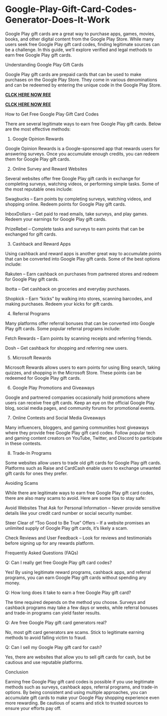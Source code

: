 # Google-Play-Gift-Card-Codes-Generator-Does-It-Work
Google Play gift cards are a great way to purchase apps, games, movies, books, and other digital content from the Google Play Store. While many users seek free Google Play gift card codes, finding legitimate sources can be a challenge. In this guide, we’ll explore verified and legal methods to earn free Google Play gift cards.

Understanding Google Play Gift Cards

Google Play gift cards are prepaid cards that can be used to make purchases on the Google Play Store. They come in various denominations and can be redeemed by entering the unique code in the Google Play Store.

**[CLCK HERE NOW REE](https://tinyurl.com/google-paly-2025)**

**[CLCK HERE NOW REE](https://tinyurl.com/google-paly-2025)**

How to Get Free Google Play Gift Card Codes

There are several legitimate ways to earn free Google Play gift cards. Below are the most effective methods:

1. Google Opinion Rewards

Google Opinion Rewards is a Google-sponsored app that rewards users for answering surveys. Once you accumulate enough credits, you can redeem them for Google Play gift cards.

2. Online Survey and Reward Websites

Several websites offer free Google Play gift cards in exchange for completing surveys, watching videos, or performing simple tasks. Some of the most reputable ones include:

Swagbucks – Earn points by completing surveys, watching videos, and shopping online. Redeem points for Google Play gift cards.

InboxDollars – Get paid to read emails, take surveys, and play games. Redeem your earnings for Google Play gift cards.

PrizeRebel – Complete tasks and surveys to earn points that can be exchanged for gift cards.

3. Cashback and Reward Apps

Using cashback and reward apps is another great way to accumulate points that can be converted into Google Play gift cards. Some of the best options include:

Rakuten – Earn cashback on purchases from partnered stores and redeem for Google Play gift cards.

Ibotta – Get cashback on groceries and everyday purchases.

Shopkick – Earn “kicks” by walking into stores, scanning barcodes, and making purchases. Redeem your kicks for gift cards.

4. Referral Programs

Many platforms offer referral bonuses that can be converted into Google Play gift cards. Some popular referral programs include:

Fetch Rewards – Earn points by scanning receipts and referring friends.

Dosh – Get cashback for shopping and referring new users.

5. Microsoft Rewards

Microsoft Rewards allows users to earn points for using Bing search, taking quizzes, and shopping in the Microsoft Store. These points can be redeemed for Google Play gift cards.

6. Google Play Promotions and Giveaways

Google and partnered companies occasionally hold promotions where users can receive free gift cards. Keep an eye on the official Google Play blog, social media pages, and community forums for promotional events.

7. Online Contests and Social Media Giveaways

Many influencers, bloggers, and gaming communities host giveaways where they provide free Google Play gift card codes. Follow popular tech and gaming content creators on YouTube, Twitter, and Discord to participate in these contests.

8. Trade-In Programs

Some websites allow users to trade old gift cards for Google Play gift cards. Platforms such as Raise and CardCash enable users to exchange unwanted gift cards for ones they prefer.

Avoiding Scams

While there are legitimate ways to earn free Google Play gift card codes, there are also many scams to avoid. Here are some tips to stay safe:

Avoid Websites That Ask for Personal Information – Never provide sensitive details like your credit card number or social security number.

Steer Clear of “Too Good to Be True” Offers – If a website promises an unlimited supply of Google Play gift cards, it’s likely a scam.

Check Reviews and User Feedback – Look for reviews and testimonials before signing up for any rewards platform.

Frequently Asked Questions (FAQs)

Q: Can I really get free Google Play gift card codes?

Yes! By using legitimate reward programs, cashback apps, and referral programs, you can earn Google Play gift cards without spending any money.

Q: How long does it take to earn a free Google Play gift card?

The time required depends on the method you choose. Surveys and cashback programs may take a few days or weeks, while referral bonuses and trade-in programs can yield faster results.

Q: Are free Google Play gift card generators real?

No, most gift card generators are scams. Stick to legitimate earning methods to avoid falling victim to fraud.

Q: Can I sell my Google Play gift card for cash?

Yes, there are websites that allow you to sell gift cards for cash, but be cautious and use reputable platforms.

Conclusion

Earning free Google Play gift card codes is possible if you use legitimate methods such as surveys, cashback apps, referral programs, and trade-in options. By being consistent and using multiple approaches, you can accumulate gift cards to make your Google Play shopping experience even more rewarding. Be cautious of scams and stick to trusted sources to ensure your efforts pay off.
